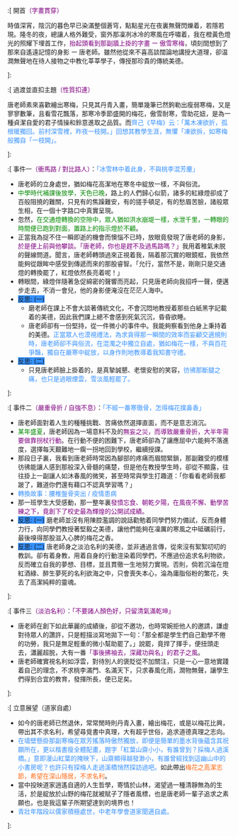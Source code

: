 :[
開首<span style="color: #7f007f">（字畫貫穿）</span>

時值深宵，陰沉的暮色早已染滿整個蒼穹，點點星光在夜裏無聲閃爍着，若隱若現。隆冬的夜，總讓人格外難受，窗外那凜冽冰冷的寒風在呼嘯着，我在橙黃色燈光的照耀下埋首工作，<span style="color: #7f007f">抬起頭看到那副牆上掛的字畫 ー 傲雪寒梅</span>，頃刻間想到了那來自遙遠記憶的身影 ー 唐老師。雖然他從來不喜高談闊論地講授大道理，卻温潤無聲地在待人接物之中教化莘莘學子，傳授那珍貴的傳統美德。

]:

:[
過渡並直扣主題<span style="color: #7f007f">（性質扣連）</span>

唐老師素來喜歡繪出寒梅，只見其丹青入畫，簡單幾筆已然鉤勒出瘦弱寒梅，又是寥寥數筆，且看雪花飄落，那寒冷季節盛開的梅花，傲雪耐寒，雪助花妞，是為一種貞潔自愛的君子情操和鈴意進取之品質。而<span style="color: #3590ff">齊己《早梅》云：「萬木凍欲折，孤根暖獨回。前村深雪裡，昨夜一枝開。」回想其教學生涯，無懼「凍欲拆，如寒梅般獨自「一枝開」。</span>

]:

:[
事件一<span style="color: #7f007f">（衝馬路 / 對比路人）</span>：<span style="color: #3590ff">「冰雪林中着此身，不與桃李混芳麈」</span>

- 唐老師的立身處世，猶如梅花高潔地在寒冬中綻放一樣，不與俗流。
- <span style="color: #008800">中學時代補課後放學，天色已晚</span>，路上的人們歸心似箭，諸多的紅綠燈卻成了百般阻撓的難關，只見有的焦躁難安，有的搓手頓足，有的愁眉苦臉，諸般眾生相，在一個十字路口中真實呈現。
- 忽然，<span style="color: #008800">在交通燈轉換的空隙中，眾人猶如洪水崩堤一樣，水泄千里，一轉眼的時間便已跑到對面，置路上的指示燈於不顧</span>。
- 正當我為捉不住一瞬即逝的機會而懊惱不已時，放眼竟發現了唐老師的身影，<span style="color: #7f007f">於是便上前與他攀談。「唐老師，你也是趕不及過馬路嗎？」</span>我用着稚氣未脱的聲線問道。聞言，唐老師轉頭過來正視着我，隔着那沉實的眼鏡框，我依然能夠從跟眸中感受到傳遞而來的那股睿智。「允行，當然不是，剛剛只是交通燈的轉換罷了，紅燈依然長亮着呢！」
- 轉眼間，綠燈伴隨著急促綿密的聲響而亮起，只見唐老師向我招呼一聲，便邁步走去，不消一會兒，他的身影便淹沒在茫茫人海中。
- <span style="background-color: #3590ff">反思: (一)</span>
	- 磨老師在課上不會大談著傳統文化，不會沉悶地教授着那些白紙黑字記載着的美德，因此我們課上總不會感到死氣沉沉，昏昏欲睡。
	- 唐老師卻有一份堅持，從一件微小的事件中。我能夠察看到他身上秉持着的美德。<span style="color: #3590ff">正當眾人也漠視禮法，為求貪得那一瞬間的效率而妄顧交適規則時，唐老師卻不與俗流，在混濁之中獨立自處，猶如梅花一樣，不與百花爭豔，獨自在嚴寒中綻放，以身作則地教導着我知書守禮。</span>
- <span style="background-color: #3590ff">反思: (二)</span>
	- 只見唐老師臉上掛着的，是真摯誠懇、老懷安慰的笑容，<span style="color: #3590ff">彷彿那斷腿之痛，也只是過眼煙雲，雪淡風輕罷了。</span>

]:

:[
事件二<span style="color: #7f007f">（嚴重骨折 / 自強不息）</span>：<span style="color: #3590ff">「不經一番寒徹骨，怎得梅花撲鼻香」</span>

- 唐老師面對着人生的種種挑戰、苦痛依然選擇直面，而不是意志消沉。
- <span style="color: #008800">某年盛夏</span>，唐老師因為一場意料不及的<span style="color: #7f007f">無妄之災，而導致嚴重骨折，大半年需要做靠拐杖行動</span>。在行動不便的困難下，唐老師卻為了讓應屈中六能夠不落進度，選擇每天艱難地一瘸一拐地回到學校，繼續授課。
- 那段日子裏，我看到唐老師時常因為腳部的疼痛而眉間緊鎖，那副難受的模樣彷彿能讓人感到那般深入骨髓的痛楚，但是他在教授學生時，卻從不顯露，往往掛上一副讓人如沐春風的微笑，甚至時常與學生打趣道：「你看看老師我都跛了，難道你們還有藉口不認真學習嗎？」
- <span style="color: #3590ff">轉換故事：腰椎盤骨突出 / 疫情患病</span>
- 那一班學生大受感動，那一整年裏<span style="color: #7f007f">發憤忘食、朝乾夕陽，在風夜不懈、動學苦練之下，竟創下了校史最為輝煌的公開試成績。</span>
- <span style="background-color: #3590ff">反思: (一)</span>
磨老師並沒有用陳腔濫調的說話勸勉着同學們努力備試，反而身體力行，向同學們教授著堅毅之美德，讓他們能夠在凜厲的寒風之中砥礪前行，最後嗅得那股滋入心脾的梅花之香。
- <span style="background-color: #3590ff">反思: (二)</span>
唐老師身之淡泊名利的美德，並非通過言傳，從來沒有絮絮叨叨的教訓。卻有着身教，用着自身的行動渲染着同學們，不應過份追求名利物欲，反而確立自我的夢想、目標，並且貫徹一生地努力實現。否則，倘若沉淪在燈紅酒綠、醉生夢死的名利欲海之中，只會喪失本心，淪為庸脂俗粉的繁花，失去了高潔純粹的靈魂。

]:

:[
事件三<span style="color: #7f007f">（淡泊名利）</span>：<span style="color: #7f007f">「不要諸人顏色好，只留清氣滿乾坤」</span>

- 唐老師在創下如此華麗的成績後，卻從不邀功，也時常婉拒他人的邀請，謙虛對待眾人的讚許，只是輕描淡寫地拋下一句：「那全都是學生們自己勤學不倦的功勞，我只是無足輕重的微小幫助罷了。」說罷，竟捍了揮手，便扭頭走去，瀟麗超脱，大有一番<span style="color: #7f007f">「事後拂袖去，深藏功與名」的君子之風</span>。
- 唐老師確實視名利如浮雲，對待別人的褒貶從不加關注，只是一心一意地實踐着自己的理念，不求桃李滿門、名滿天下，只求春風化雨，潤物無聲，讓學生們得到合宜的教育，發揮所長，便已足矣。

]:

:[
立意展望（道家自處）

- 如今的唐老師已然退休，常常閒時則丹青入畫，繪出梅花，或是以梅花比興，帶出其不求名利，希望尋覓書中真理，大有超乎世俗，追求道德真理之志向。
- <span style="color: #3590ff">在墙壁懸掛那副寒梅在眾芳搖落時傲然獨放，即便是簡單的墨水背後蘊含其祝願所在，更以楷書瘦全體配畫，題字「紅葉山齋小小，有誰曾到？採梅人過溪橋。」意即漫山紅葉的掩映下，山齋顯得越發渺小，有誰曾經找到這幽山中的小書房呢？也許只有探梅人走過溪橋悄然探訪過吧。</span>如此帶出<span style="color: #ff6915">梅花之高潔志節，希望在深山隱居，不求名利</span>。
- 當中投映道家逍遙自適的人生哲學，寄情於山林，渴望過一種清靜無為的生活，於是綻放於山野的梅花就被賦子了隱者風標，也是唐老師一輩子追求之素願也，也是我這輩子所期望達到的境界也！
- <span style="color: #3590ff">青壯年階段以儒家積極處世，中老年學會道家聞適自處。</span>

]: